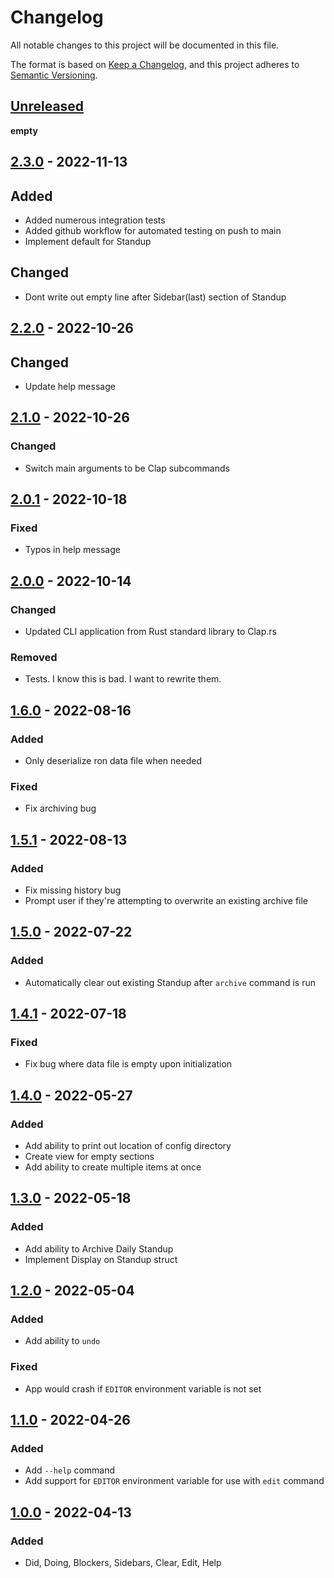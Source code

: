 # Changelog

All notable changes to this project will be documented in this file.

The format is based on [Keep a Changelog](https://keepachangelog.com/en/1.0.0/),
and this project adheres to [Semantic Versioning](https://semver.org/spec/v2.0.0.html).

## [Unreleased]

**empty**

## [2.3.0] - 2022-11-13

## Added

- Added numerous integration tests
- Added github workflow for automated testing on push to main
- Implement default for Standup

## Changed

- Dont write out empty line after Sidebar(last) section of Standup

## [2.2.0] - 2022-10-26

## Changed

- Update help message

## [2.1.0] - 2022-10-26

### Changed

- Switch main arguments to be Clap subcommands

## [2.0.1] - 2022-10-18

### Fixed

- Typos in help message

## [2.0.0] - 2022-10-14

### Changed

- Updated CLI application from Rust standard library to Clap.rs

### Removed

- Tests. I know this is bad. I want to rewrite them.

## [1.6.0] - 2022-08-16

### Added

- Only deserialize ron data file when needed

### Fixed

- Fix archiving bug

## [1.5.1] - 2022-08-13

### Added

- Fix missing history bug
- Prompt user if they're attempting to overwrite an existing archive file

## [1.5.0] - 2022-07-22

### Added

- Automatically clear out existing Standup after `archive` command is run

## [1.4.1] - 2022-07-18

### Fixed

- Fix bug where data file is empty upon initialization

## [1.4.0] - 2022-05-27

### Added

- Add ability to print out location of config directory
- Create view for empty sections
- Add ability to create multiple items at once

## [1.3.0] - 2022-05-18

### Added

- Add ability to Archive Daily Standup
- Implement Display on Standup struct

## [1.2.0] - 2022-05-04

### Added

- Add ability to `undo`

### Fixed

- App would crash if `EDITOR` environment variable is not set

## [1.1.0] - 2022-04-26

### Added

- Add `--help` command
- Add support for `EDITOR` environment variable for use with `edit` command

## [1.0.0] - 2022-04-13

### Added

- Did, Doing, Blockers, Sidebars, Clear, Edit, Help

[unreleased]: https://github.com/badjr13/laydown

<!-- Obtained by going to last commit before version bump and `Browse Files` -->

[2.3.0]: https://github.com/badjr13/laydown/tree/246cb54ff78ca9b185435c464ce6bc59abea4b82
[2.2.0]: https://github.com/badjr13/laydown/tree/31ca0f2b0c98c506b6bc333b4aaf7478516c2d7a
[2.1.0]: https://github.com/badjr13/laydown/tree/64661fd0ad56006ffbd1e68f379de9a8827673d4
[2.0.1]: https://github.com/badjr13/laydown/tree/dcbde0fa55d97e4e8d2a6d2344ea8201b38de267
[2.0.0]: https://github.com/badjr13/laydown/tree/1d3239c132c39ec3f2a44dfd837f53f6d7e54e87
[1.6.0]: https://github.com/badjr13/laydown/tree/00fcf6c1385152e5aa2d3a359482e86af194494a
[1.5.1]: https://github.com/badjr13/laydown/tree/f246b3a9e1d85376967a23b4a7e2c93e1cac81e0
[1.5.0]: https://github.com/badjr13/laydown/tree/a35ca80390b74b61dcd4771119da74b918b476d7
[1.4.1]: https://github.com/badjr13/laydown/tree/69b8a22901e3cb639133282b80d7f4c4b19a05c5
[1.4.0]: https://github.com/badjr13/laydown/tree/0bb487815550b9182398508c22b8134b30844724
[1.3.0]: https://github.com/badjr13/laydown/tree/f6b23dcdd5b86796831e8e7f81282bb8341aad91
[1.2.0]: https://github.com/badjr13/laydown/tree/5a10fe65baac320d6a557a66af6372f690c04118
[1.1.0]: https://github.com/badjr13/laydown/tree/5b8c4a82a2362e0ed6a902e8166bb570f6dab403
[1.0.0]: https://github.com/badjr13/laydown/tree/951eb7d67472ca09c93dc22cb65541f71a8e23e9
